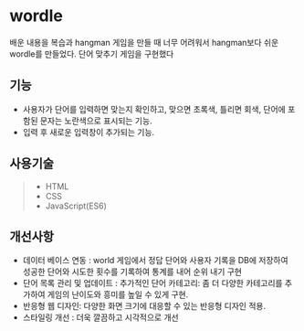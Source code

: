 
# wordle 
배운 내용을 복습과 hangman 게임을 만들 때 너무 어려워서 hangman보다 쉬운 wordle를 만들었다. 단어 맞추기 게임을 구현했다


## 기능  
- 사용자가 단어를 입력하면 맞는지 확인하고, 맞으면 초록색, 틀리면 회색, 단어에 포함된 문자는 노란색으로 표시되는 기능.
- 입력 후 새로운 입력창이 추가되는 기능.
 

## 사용기술
 >- HTML
 >- CSS
 >- JavaScript(ES6)

## 개선사항 
- 데이터 베이스 연동 : world 게임에서 정답 단어와 사용자 기록을 DB에 저장하여 성공한 단어와 시도한 횟수를 기록하여 통계를 내어 순위 내기 구현
- 단어 목록 관리 및 업데이트 : 추가적인 단어 카테고리: 좀 더 다양한 카테고리를 추가하여 게임의 난이도와 흥미를 높일 수 있게 구현.
- 반응형 웹 디자인: 다양한 화면 크기에 대응할 수 있는 반응형 디자인 적용.
- 스타일링 개선 : 더욱 깔끔하고 시각적으로 개선
